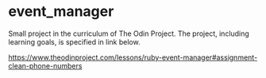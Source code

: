 # event_manager

Small project in the curriculum of The Odin Project. The project, including learning goals, is specified in link below. 

https://www.theodinproject.com/lessons/ruby-event-manager#assignment-clean-phone-numbers
